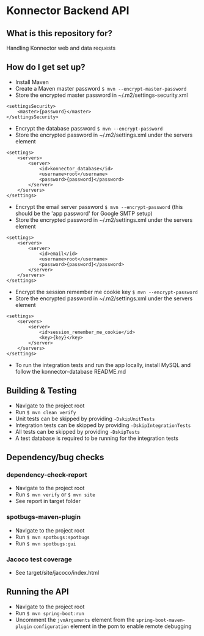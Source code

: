 # Konnector Backend API

## What is this repository for?

Handling Konnector web and data requests

## How do I get set up?

* Install Maven
* Create a Maven master password `$ mvn --encrypt-master-password`
* Store the encrypted master password in ~/.m2/settings-security.xml
```
<settingsSecurity>
    <master>{password}</master>
</settingsSecurity>
```

* Encrypt the database password `$ mvn --encrypt-password`
* Store the encrypted password in ~/.m2/settings.xml under the servers element
```
<settings>
    <servers>
        <server>
            <id>konnector_database</id>
            <username>root</username>
            <password>{password}</password>
        </server>
    </servers>
</settings>
```

* Encrypt the email server password `$ mvn --encrypt-password` (this should be the 'app password' for Google SMTP setup)
* Store the encrypted password in ~/.m2/settings.xml under the servers element
```
<settings>
    <servers>
        <server>
            <id>email</id>
            <username>root</username>
            <password>{password}</password>
        </server>
    </servers>
</settings>
```

* Encrypt the session remember me cookie key `$ mvn --encrypt-password`
* Store the encrypted password in ~/.m2/settings.xml under the servers element
```
<settings>
    <servers>
        <server>
            <id>session_remember_me_cookie</id>
            <key>{key}</key>
        </server>
    </servers>
</settings>
```

* To run the integration tests and run the app locally, install MySQL and follow the konnector-database README.md

## Building & Testing

* Navigate to the project root
* Run `$ mvn clean verify`
* Unit tests can be skipped by providing `-DskipUnitTests`
* Integration tests can be skipped by providing `-DskipIntegrationTests`
* All tests can be skipped by providing `-DskipTests`
* A test database is required to be running for the integration tests

## Dependency/bug checks

### dependency-check-report

* Navigate to the project root
* Run `$ mvn verify` or `$ mvn site`
* See report in target folder

### spotbugs-maven-plugin

* Navigate to the project root
* Run `$ mvn spotbugs:spotbugs`
* Run `$ mvn spotbugs:gui`

### Jacoco test coverage

* See target/site/jacoco/index.html

## Running the API

* Navigate to the project root
* Run `$ mvn spring-boot:run`
* Uncomment the `jvmArguments` element from the `spring-boot-maven-plugin` `configuration` element in the pom to enable remote debugging
